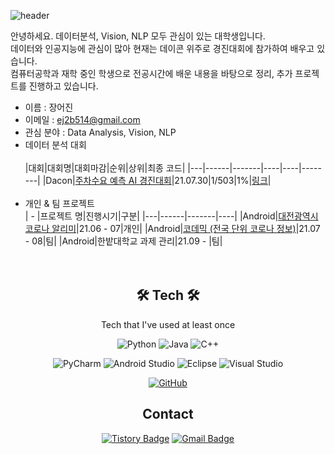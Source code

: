 ![header](https://capsule-render.vercel.app/api?type=waving&color=61BFAD&height=300&section=header&text=Eojin%20Jang&fontSize=80&fontColor=FFFFFF)

안녕하세요. 데이터분석, Vision, NLP 모두 관심이 있는 대학생입니다.   
데이터와 인공지능에 관심이 많아 현재는 데이콘 위주로 경진대회에 참가하여 배우고 있습니다.   
컴퓨터공학과 재학 중인 학생으로 전공시간에 배운 내용을 바탕으로 정리, 추가 프로젝트를 진행하고 있습니다.   

- 이름 : 장어진 <br>
- 이메일 : ej2b514@gmail.com <br>
- 관심 분야 : Data Analysis, Vision, NLP <br>
- 데이터 분석 대회 <br>  
  |대회|대회명|대회마감|순위|상위|최종 코드|
  |---|------|-------|----|----|--------|
  |Dacon|[주차수요 예측 AI 경진대회](https://dacon.io/competitions/official/235745/overview/description)|21.07.30|1/503|1%|[링크](https://github.com/Eojin-J/Dacon/tree/main/%EC%A3%BC%EC%B0%A8%EC%88%98%EC%9A%94%20%EA%B2%BD%EC%A7%84%EB%8C%80%ED%9A%8C)| <br><br>
- 개인 & 팀 프로젝트 <br>
  | - |프로젝트 명|진행시기|구분|
  |---|------|-------|----|
  |Android|[대전광역시 코로나 알리미](https://github.com/Eojin-J/Corona_D.git)|21.06 - 07|개인|
  |Android|[코데믹 (전국 단위 코로나 정보)](https://github.com/Eojin-J/projectK.git)|21.07 - 08|팀|
  |Android|한밭대학교 과제 관리|21.09 - |팀| <br><br><br>

<div align=center>
 
 ## 🛠 Tech 🛠   
 Tech that I've used at least once    
 
![Python](https://img.shields.io/badge/python-3670A0?style=for-the-badge&logo=python&logoColor=ffdd54)  ![Java](https://img.shields.io/badge/java-%23ED8B00.svg?style=for-the-badge&logo=java&logoColor=white) ![C++](https://img.shields.io/badge/c++-%2300599C.svg?style=for-the-badge&logo=c%2B%2B&logoColor=white) 

![PyCharm](https://img.shields.io/badge/pycharm-143?style=for-the-badge&logo=pycharm&logoColor=black&color=black&labelColor=green) ![Android Studio](https://img.shields.io/badge/Android%20Studio-3DDC84.svg?style=for-the-badge&logo=android-studio&logoColor=white) ![Eclipse](https://img.shields.io/badge/Eclipse-FE7A16.svg?style=for-the-badge&logo=Eclipse&logoColor=white) ![Visual Studio](https://img.shields.io/badge/Visual%20Studio-5C2D91.svg?style=for-the-badge&logo=visual-studio&logoColor=white)

[![GitHub](https://img.shields.io/badge/github-%23121011.svg?style=for-the-badge&logo=github&logoColor=white)](https://github.com/Eojin-J)
  
## Contact  
[![Tistory Badge](https://img.shields.io/badge/Tech%20Blog-555263?style=flat&logoColor=white)](https://comgenie.tistory.com/)
[![Gmail Badge](https://img.shields.io/badge/Gmail-D14836?style=flat&logo=Gmail&logoColor=white)](mailto:ej2b514@gmail.com)

